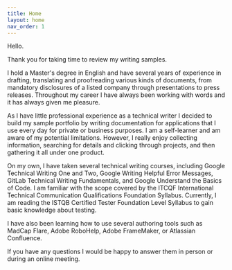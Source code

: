 ```yaml
---
title: Home
layout: home
nav_order: 1
---
```

Hello.

Thank you for taking time to review my writing samples.

I hold a Master's degree in English and have several years of experience in drafting, translating and proofreading various kinds of documents, from mandatory disclosures of a listed company through presentations to press releases. Throughout my career I have always been working with words and it has always given me pleasure.

As I have little professional experience as a technical writer I decided to build my sample portfolio by writing documentation for applications that I use every day for private or business purposes. I am a self-learner and am aware of my potential limitations. However, I really enjoy collecting information, searching for details and clicking through projects, and then gathering it all under one product.

On my own, I have taken several technical writing courses, including Google Technical Writing One and Two, Google Writing Helpful Error Messages, GitLab Technical Writing Fundamentals, and Google Understand the Basics of Code. I am familiar with the scope covered by the ITCQF International Technical Communication Qualifications Foundation Syllabus. Currently, I am reading the ISTQB Certified Tester Foundation Level Syllabus to gain basic knowledge about testing.

I have also been learning how to use several authoring tools such as MadCap Flare, Adobe RoboHelp, Adobe FrameMaker, or Atlassian Confluence. 

If you have any questions I would be happy to answer them in person or during an online meeting.


